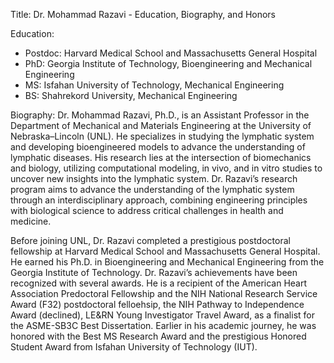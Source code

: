 Title: Dr. Mohammad Razavi - Education, Biography, and Honors

Education:
- Postdoc: Harvard Medical School and Massachusetts General Hospital
- PhD: Georgia Institute of Technology, Bioengineering and Mechanical Engineering
- MS: Isfahan University of Technology, Mechanical Engineering
- BS: Shahrekord University, Mechanical Engineering

Biography:
Dr. Mohammad Razavi, Ph.D., is an Assistant Professor in the Department of Mechanical and Materials Engineering at the University of Nebraska–Lincoln (UNL). He specializes in studying the lymphatic system and developing bioengineered models to advance the understanding of lymphatic diseases. His research lies at the intersection of biomechanics and biology, utilizing computational modeling, in vivo, and in vitro studies to uncover new insights into the lymphatic system. Dr. Razavi’s research program aims to advance the understanding of the lymphatic system through an interdisciplinary approach, combining engineering principles with biological science to address critical challenges in health and medicine.

Before joining UNL, Dr. Razavi completed a prestigious postdoctoral fellowship at Harvard Medical School and Massachusetts General Hospital. He earned his Ph.D. in Bioengineering and Mechanical Engineering from the Georgia Institute of Technology. Dr. Razavi’s achievements have been  recognized with several awards. He is a recipient of the American Heart Association Predoctoral Fellowship and the NIH National Research Service Award (F32) postdoctoral felloehsip,  the NIH Pathway to Independence Award (declined), LE&RN Young Investigator Travel Award, as a finalist for the ASME-SB3C Best Dissertation. Earlier in his academic journey, he was honored with the Best MS Research Award and the prestigious Honored Student Award from Isfahan University of Technology (IUT).


